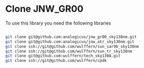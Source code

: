 # Clone JNW_GR00


To use this library you need the following libraries


```bash

git clone git@github.com:analogicus/jnw_gr00_sky130nm.git
git clone git@github.com:analogicus/jnw_atr_sky130nm.git
git clone ssh://git@github.com/wulffern/sun_sar9b_sky130nm
git clone ssh://git@github.com/wulffern/sun_tr_sky130nm
git clone git@github.com:wulffern/tech_sky130A.git
git clone ssh://git@github.com/wulffern/cpdk
```


